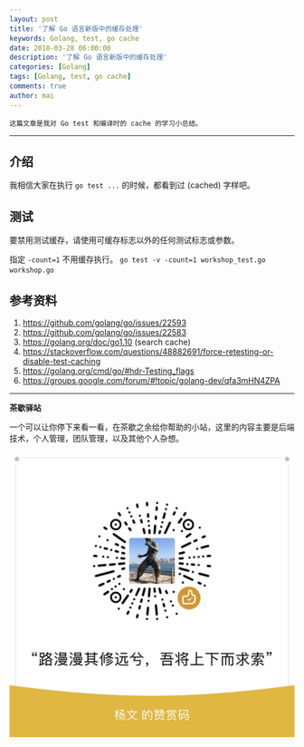 ```yaml
---
layout: post
title: '了解 Go 语言新版中的缓存处理'
keywords: Golang, test, go cache
date: 2018-03-28 06:00:00
description: '了解 Go 语言新版中的缓存处理'
categories: [Golang]
tags: [Golang, test, go cache]
comments: true
author: mai
---
```


    这篇文章是我对 Go test 和编译时的 cache 的学习小总结。

----

## 介绍

我相信大家在执行 `go test ...` 的时候，都看到过 (cached) 字样吧。

## 测试

要禁用测试缓存，请使用可缓存标志以外的任何测试标志或参数。

指定 `-count=1` 不用缓存执行。
`go test -v -count=1 workshop_test.go workshop.go`

## 参考资料

1. https://github.com/golang/go/issues/22593
2. https://github.com/golang/go/issues/22583
3. https://golang.org/doc/go1.10 (search cache)
4. https://stackoverflow.com/questions/48882691/force-retesting-or-disable-test-caching
5. https://golang.org/cmd/go/#hdr-Testing_flags
6. https://groups.google.com/forum/#!topic/golang-dev/qfa3mHN4ZPA

----

**茶歇驿站**

一个可以让你停下来看一看，在茶歇之余给你帮助的小站，这里的内容主要是后端技术，个人管理，团队管理，以及其他个人杂想。


![打赏](https://raw.githubusercontent.com/yangwenmai/maiyang.me/master/blog/money.jpg)

